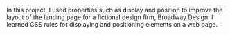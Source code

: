 In this project, I used properties such as display and position to improve the layout of the landing page for a fictional design firm, Broadway Design. I learned CSS rules for displaying and positioning elements on a web page.
